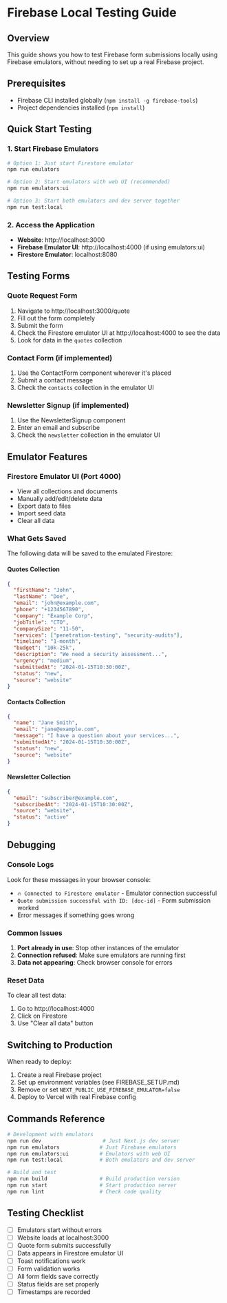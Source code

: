 # Firebase Local Testing Guide

## Overview
This guide shows you how to test Firebase form submissions locally using Firebase emulators, without needing to set up a real Firebase project.

## Prerequisites
- Firebase CLI installed globally (`npm install -g firebase-tools`)
- Project dependencies installed (`npm install`)

## Quick Start Testing

### 1. Start Firebase Emulators
```bash
# Option 1: Just start Firestore emulator
npm run emulators

# Option 2: Start emulators with web UI (recommended)
npm run emulators:ui

# Option 3: Start both emulators and dev server together
npm run test:local
```

### 2. Access the Application
- **Website**: http://localhost:3000
- **Firebase Emulator UI**: http://localhost:4000 (if using emulators:ui)
- **Firestore Emulator**: localhost:8080

## Testing Forms

### Quote Request Form
1. Navigate to http://localhost:3000/quote
2. Fill out the form completely
3. Submit the form
4. Check the Firestore emulator UI at http://localhost:4000 to see the data
5. Look for data in the `quotes` collection

### Contact Form (if implemented)
1. Use the ContactForm component wherever it's placed
2. Submit a contact message
3. Check the `contacts` collection in the emulator UI

### Newsletter Signup (if implemented)
1. Use the NewsletterSignup component
2. Enter an email and subscribe
3. Check the `newsletter` collection in the emulator UI

## Emulator Features

### Firestore Emulator UI (Port 4000)
- View all collections and documents
- Manually add/edit/delete data
- Export data to files
- Import seed data
- Clear all data

### What Gets Saved
The following data will be saved to the emulated Firestore:

#### Quotes Collection
```json
{
  "firstName": "John",
  "lastName": "Doe",
  "email": "john@example.com",
  "phone": "+1234567890",
  "company": "Example Corp",
  "jobTitle": "CTO",
  "companySize": "11-50",
  "services": ["penetration-testing", "security-audits"],
  "timeline": "1-month",
  "budget": "10k-25k",
  "description": "We need a security assessment...",
  "urgency": "medium",
  "submittedAt": "2024-01-15T10:30:00Z",
  "status": "new",
  "source": "website"
}
```

#### Contacts Collection
```json
{
  "name": "Jane Smith",
  "email": "jane@example.com",
  "message": "I have a question about your services...",
  "submittedAt": "2024-01-15T10:30:00Z",
  "status": "new",
  "source": "website"
}
```

#### Newsletter Collection
```json
{
  "email": "subscriber@example.com",
  "subscribedAt": "2024-01-15T10:30:00Z",
  "source": "website",
  "status": "active"
}
```

## Debugging

### Console Logs
Look for these messages in your browser console:
- `🔥 Connected to Firestore emulator` - Emulator connection successful
- `Quote submission successful with ID: [doc-id]` - Form submission worked
- Error messages if something goes wrong

### Common Issues

1. **Port already in use**: Stop other instances of the emulator
2. **Connection refused**: Make sure emulators are running first
3. **Data not appearing**: Check browser console for errors

### Reset Data
To clear all test data:
1. Go to http://localhost:4000
2. Click on Firestore
3. Use "Clear all data" button

## Switching to Production
When ready to deploy:
1. Create a real Firebase project
2. Set up environment variables (see FIREBASE_SETUP.md)
3. Remove or set `NEXT_PUBLIC_USE_FIREBASE_EMULATOR=false`
4. Deploy to Vercel with real Firebase config

## Commands Reference

```bash
# Development with emulators
npm run dev                    # Just Next.js dev server
npm run emulators             # Just Firebase emulators
npm run emulators:ui          # Emulators with web UI
npm run test:local            # Both emulators and dev server

# Build and test
npm run build                 # Build production version
npm run start                 # Start production server
npm run lint                  # Check code quality
```

## Testing Checklist

- [ ] Emulators start without errors
- [ ] Website loads at localhost:3000
- [ ] Quote form submits successfully
- [ ] Data appears in Firestore emulator UI
- [ ] Toast notifications work
- [ ] Form validation works
- [ ] All form fields save correctly
- [ ] Status fields are set properly
- [ ] Timestamps are recorded 